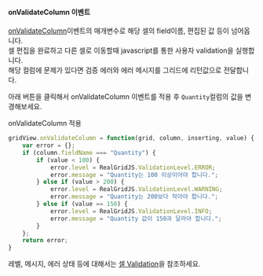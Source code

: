 ####  onValidateColumn 이벤트

[onValidateColumn](http://help.realgrid.com/api/GridBase/onValidateColumn/)이벤트의 매개변수로 해당 셀의 field이름, 편집된 값 등이 넘어옵니다.  
셀 편집을 완료하고 다른 셀로 이동할때 javascript를 통한 사용자 validation을 실행합니다.  
해당 컬럼에 문제가 있다면 검증 에러와 에러 메시지를 그리드에 리턴값으로 전달합니다.  

아래 버튼을 클릭해서 onValidateColumn 이벤트를 적용 후 `Quantity`컬럼의 값을 변경해보세요.

<a class="btn primary small round lowercase" id="btnOnValidateColumn">onValidateColumn 적용</a>

```js
gridView.onValidateColumn = function(grid, column, inserting, value) {
    var error = {};
    if (column.fieldName === "Quantity") {
        if (value < 100) {
            error.level = RealGridJS.ValidationLevel.ERROR;
            error.message = "Quantity는 100 이상이어야 합니다.";
        } else if (value > 200) {
            error.level = RealGridJS.ValidationLevel.WARNING;
            error.message = "Quantity는 200보다 작아야 합니다.";
        } else if (value == 150) {
            error.level = RealGridJS.ValidationLevel.INFO;
            error.message = "Quantity 값이 150과 달라야 합니다.";
        }
    };
    return error;
}
```

레벨, 메시지, 에러 상태 등에 대해서는 [셀 Validation](/demo/Validation/ColumnValidation/)을 참조하세요.


<script>
$('#btnOnValidateColumn').click(function() {
	gridView.onValidateColumn = function(grid, column, inserting, value) {
	    var error = {};
	    if (column.fieldName === "Quantity") {
	        if (value < 100) {
	            error.level = RealGridJS.ValidationLevel.ERROR;
	            error.message = "Quantity는 100 이상이어야 합니다.";
	        } else if (value > 200) {
	            error.level = RealGridJS.ValidationLevel.WARNING;
	            error.message = "Quantity는 200보다 작아야 합니다.";
	        } else if (value == 150) {
	            error.level = RealGridJS.ValidationLevel.INFO;
	            error.message = "Quantity 값이 150과 달라야 합니다.";
	        }
	    };
	    return error;
	}
});
</script>